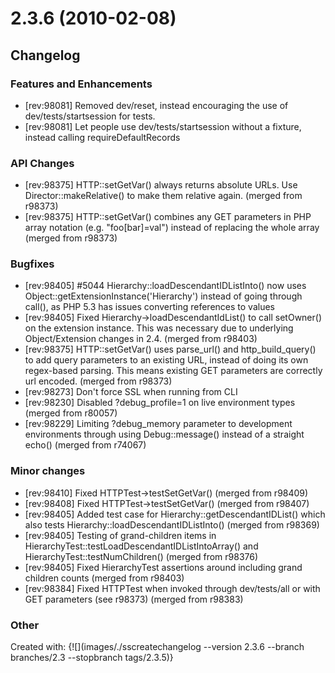 # 2.3.6 (2010-02-08)

## Changelog

###  Features and Enhancements

 * [rev:98081] Removed dev/reset, instead encouraging the use of dev/tests/startsession for tests.
 * [rev:98081] Let people use dev/tests/startsession without a fixture, instead calling requireDefaultRecords


###  API Changes

 * [rev:98375] HTTP::setGetVar() always returns absolute URLs. Use Director::makeRelative() to make them relative again. (merged from r98373)
 * [rev:98375] HTTP::setGetVar() combines any GET parameters in PHP array notation (e.g. "foo[bar]=val") instead of replacing the whole array (merged from r98373)


###  Bugfixes

 * [rev:98405] #5044 Hierarchy::loadDescendantIDListInto() now uses Object::getExtensionInstance('Hierarchy') instead of going through call(), as PHP 5.3 has issues converting references to values
 * [rev:98405] Fixed Hierarchy->loadDescendantIdList() to call setOwner() on the extension instance. This was necessary due to underlying Object/Extension changes in 2.4. (merged from r98403)
 * [rev:98375] HTTP::setGetVar() uses parse_url() and http_build_query() to add query parameters to an existing URL, instead of doing its own regex-based parsing. This means existing GET parameters are correctly url encoded. (merged from r98373)
 * [rev:98273] Don't force SSL when running from CLI
 * [rev:98230] Disabled ?debug_profile=1 on live environment types (merged from r80057)
 * [rev:98229] Limiting ?debug_memory parameter to development environments through using Debug::message() instead of a straight echo() (merged from r74067)


###  Minor changes

 * [rev:98410] Fixed HTTPTest->testSetGetVar() (merged from r98409)
 * [rev:98408] Fixed HTTPTest->testSetGetVar() (merged from r98407)
 * [rev:98405] Added test case for Hierarchy::getDescendantIDList() which also tests Hierarchy::loadDescendantIDListInto() (merged from r98369)
 * [rev:98405] Testing of grand-children items in HierarchyTest::testLoadDescendantIDListIntoArray() and HierarchyTest::testNumChildren() (merged from r98376)
 * [rev:98405] Fixed HierarchyTest assertions around including grand children counts (merged from r98403)
 * [rev:98384] Fixed HTTPTest when invoked through dev/tests/all or with GET parameters (see r98373) (merged from r98383)


###  Other

Created with:
{![](images/./sscreatechangelog --version 2.3.6 --branch branches/2.3 --stopbranch tags/2.3.5)}